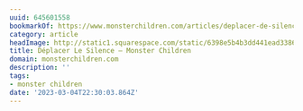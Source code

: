 ```yaml
---
uuid: 645601558
bookmarkOf: https://www.monsterchildren.com/articles/deplacer-de-silence-with-lola-mignot
category: article
headImage: http://static1.squarespace.com/static/6398e5b4b3dd441ead33860a/t/63f438e7bb806c510d745f32/1676949749077/Captura+de+pantalla+2023-02-14+a+las+0.18.08.png?format=1500w
title: Déplacer Le Silence — Monster Children
domain: monsterchildren.com
description: ''
tags:
- monster children
date: '2023-03-04T22:30:03.864Z'
---
```



